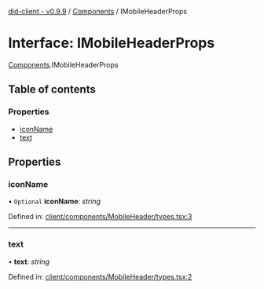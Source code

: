 [did-client - v0.9.9](../README.md) / [Components](../modules/components.md) / IMobileHeaderProps

# Interface: IMobileHeaderProps

[Components](../modules/components.md).IMobileHeaderProps

## Table of contents

### Properties

- [iconName](components.imobileheaderprops.md#iconname)
- [text](components.imobileheaderprops.md#text)

## Properties

### iconName

• `Optional` **iconName**: *string*

Defined in: [client/components/MobileHeader/types.tsx:3](https://github.com/Puzzlepart/did/blob/dev/client/components/MobileHeader/types.tsx#L3)

___

### text

• **text**: *string*

Defined in: [client/components/MobileHeader/types.tsx:2](https://github.com/Puzzlepart/did/blob/dev/client/components/MobileHeader/types.tsx#L2)
